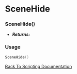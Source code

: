 # SceneHide

### SceneHide()
- ***Returns:*** 

### Usage

```Lua
SceneHide()
```


[Back To Scripting Documentation](../README.md)
